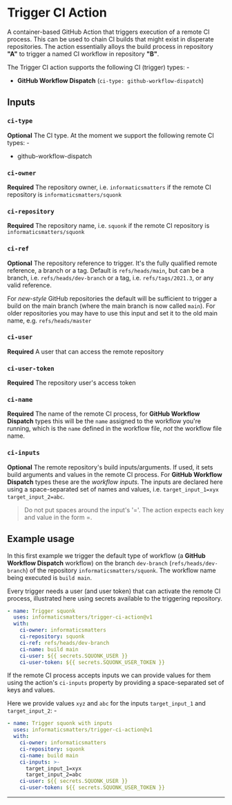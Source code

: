 # Trigger CI Action
A container-based GitHub Action that triggers execution of a remote CI process.
This can be used to chain CI builds that might exist in disperate repositories.
The action essentially alloys the build process in repository
**"A"** to trigger a named CI workflow in repository **"B"**.

The Trigger CI action supports the following CI (trigger) types: -

-   **GitHub Workflow Dispatch** (`ci-type: github-workflow-dispatch`)

## Inputs

### `ci-type`
**Optional** The CI type. At the moment we support the following remote CI
types: -

- github-workflow-dispatch

### `ci-owner`
**Required** The repository owner, i.e. `informaticsmatters` if the
remote CI repository is `informaticsmatters/squonk`

### `ci-repository`
**Required** The repository name, i.e. `squonk` if the
remote CI repository is `informaticsmatters/squonk`

### `ci-ref`
**Optional** The repository reference to trigger.
It's the fully qualified remote reference, a branch or a tag. Default is
`refs/heads/main`, but can be a branch, i.e. `refs/heads/dev-branch`
or a tag, i.e. `refs/tags/2021.3`, or any valid reference.

For _new-style_ GitHub repositories the default will be sufficient to trigger
a build on the main branch (where the main branch is now called `main`).
For older repositories you may have to use this input and
set it to the old main name, e.g. `refs/heads/master`

### `ci-user`
**Required**  A user that can access the remote repository

### `ci-user-token`
**Required**  The repository user's access token

### `ci-name`
**Required**  The name of the remote CI process, for **GitHub Workflow Dispatch**
types this will be the `name` assigned to the workflow you're running, which is
the `name` defined in the workflow file, _not_ the workflow file name.

### `ci-inputs`
**Optional**  The remote repository's build inputs/arguments. If used,
it sets build arguments and values in the remote CI process.
For **GitHub Workflow Dispatch** types these are the _workflow inputs_.
The inputs are declared here using a space-separated set of names and values, 
i.e. `target_input_1=xyx target_input_2=abc`.

>   Do not put spaces around the input's '='. The action expects
    each key and value in the form <key>=<value>.

## Example usage
In this first example we trigger the default type of workflow
(a **GitHub Workflow Dispatch** workflow) on the branch `dev-branch`
(`refs/heads/dev-branch`) of the repository `informaticsmatters/squonk`.
The workflow name being executed is `build main`.

Every trigger needs a user (and user token) that can activate the remote CI
process, illustrated here using secrets available to the triggering repository.

```yaml
- name: Trigger squonk
  uses: informaticsmatters/trigger-ci-action@v1
  with:
    ci-owner: informaticsmatters
    ci-repository: squonk
    ci-ref: refs/heads/dev-branch
    ci-name: build main
    ci-user: ${{ secrets.SQUONK_USER }}
    ci-user-token: ${{ secrets.SQUONK_USER_TOKEN }}
```

If the remote CI process accepts inputs we can provide values for them using
the action's `ci-inputs` property by providing a space-separated set of
keys and values.

Here we provide values `xyz` and `abc` for the inputs `target_input_1` and
`target_input_2`: -

```yaml
- name: Trigger squonk with inputs
  uses: informaticsmatters/trigger-ci-action@v1
  with:
    ci-owner: informaticsmatters
    ci-repository: squonk
    ci-name: build main
    ci-inputs: >-
      target_input_1=xyx
      target_input_2=abc
    ci-user: ${{ secrets.SQUONK_USER }}
    ci-user-token: ${{ secrets.SQUONK_USER_TOKEN }}
```

---
